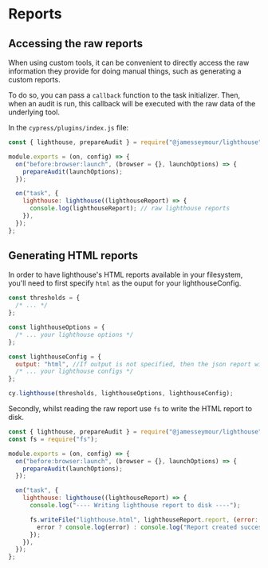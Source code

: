 # Reports

## Accessing the raw reports

When using custom tools, it can be convenient to directly access the raw information they provide for doing manual things, such as generating a custom reports.

To do so, you can pass a `callback` function to the task initializer. Then, when an audit is run, this callback will be executed with the raw data of the underlying tool.

In the `cypress/plugins/index.js` file:

```javascript
const { lighthouse, prepareAudit } = require("@jamesseymour/lighthouse");

module.exports = (on, config) => {
  on("before:browser:launch", (browser = {}, launchOptions) => {
    prepareAudit(launchOptions);
  });

  on("task", {
    lighthouse: lighthouse((lighthouseReport) => {
      console.log(lighthouseReport); // raw lighthouse reports
    }),
  });
};
```

## Generating HTML reports

In order to have lighthouse's HTML reports available in your filesystem, you'll need to first specify `html` as the ouput for your lighthouseConfig.

```js
const thresholds = {
  /* ... */
};

const lighthouseOptions = {
  /* ... your lighthouse options */
};

const lighthouseConfig = {
  output: "html", //If output is not specified, then the json report will be generated
  /* ... your lighthouse configs */
};

cy.lighthouse(thresholds, lighthouseOptions, lighthouseConfig);
```

Secondly, whilst reading the raw report use `fs` to write the HTML report to disk.

```javascript
const { lighthouse, prepareAudit } = require("@jamesseymour/lighthouse");
const fs = require("fs");

module.exports = (on, config) => {
  on("before:browser:launch", (browser = {}, launchOptions) => {
    prepareAudit(launchOptions);
  });

  on("task", {
    lighthouse: lighthouse((lighthouseReport) => {
      console.log("---- Writing lighthouse report to disk ----");

      fs.writeFile("lighthouse.html", lighthouseReport.report, (error: any) => {
        error ? console.log(error) : console.log("Report created successfully");
      });
    }),
  });
};
```
